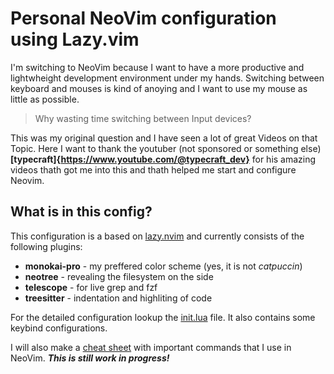 # Personal NeoVim configuration using Lazy.vim

I'm switching to NeoVim because I want to have a more productive and lightwheight development environment under my hands. Switching between keyboard and mouses is kind of anoying and I want to use my mouse as little as possible.

> Why wasting time switching between Input devices?

This was my original question and I have seen a lot of great Videos on that Topic.
Here I want to thank the youtuber (not sponsored or something else) **[typecraft]{https://www.youtube.com/@typecraft_dev}** for his amazing videos thath got me into this and thath helped me start and configure Neovim.

## What is in this config?

This configuration is a based on [lazy.nvim](https://www.lazy.folke.io) and currently consists of the following plugins:

- **monokai-pro** - my preffered color scheme (yes, it is not *catpuccin*)
- **neotree** - revealing the filesystem on the side
- **telescope** - for live grep and fzf
- **treesitter** - indentation and highliting of code

For the detailed configuration lookup the [init.lua](./init.lua) file. It also contains some keybind configurations.

I will also make a [cheat sheet](./cheatsheet.md) with important commands that I use in NeoVim. ***This is still work in progress!***
